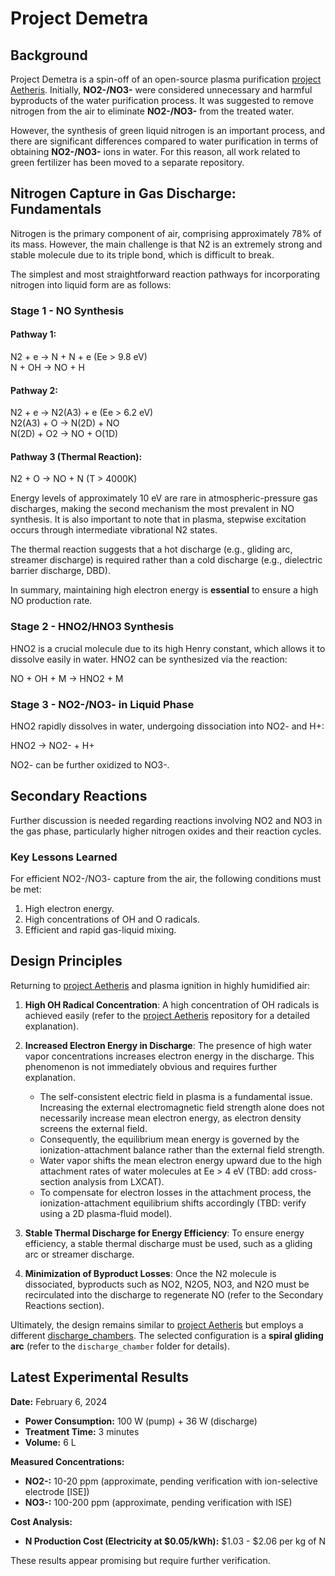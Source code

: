 # Project Demetra

## Background
Project Demetra is a spin-off of an open-source plasma purification [project Aetheris](https://github.com/kinetikalab/project_aetheris).
Initially, **NO2-/NO3-** were considered unnecessary and harmful byproducts of the water purification process. It was suggested to remove nitrogen from the air to eliminate **NO2-/NO3-** from the treated water.

However, the synthesis of green liquid nitrogen is an important process, and there are significant differences compared to water purification in terms of obtaining **NO2-/NO3-** ions in water. For this reason, all work related to green fertilizer has been moved to a separate repository.

## Nitrogen Capture in Gas Discharge: Fundamentals
Nitrogen is the primary component of air, comprising approximately 78% of its mass. However, the main challenge is that N2 is an extremely strong and stable molecule due to its triple bond, which is difficult to break.

The simplest and most straightforward reaction pathways for incorporating nitrogen into liquid form are as follows:

### Stage 1 - NO Synthesis
#### Pathway 1:
N2 + e → N + N + e (Ee > 9.8 eV)  
N + OH → NO + H  

#### Pathway 2:
N2 + e → N2(A3) + e (Ee > 6.2 eV)  
N2(A3) + O → N(2D) + NO  
N(2D) + O2 → NO + O(1D)

#### Pathway 3 (Thermal Reaction):
N2 + O → NO + N (T > 4000K)  

Energy levels of approximately 10 eV are rare in atmospheric-pressure gas discharges, making the second mechanism the most prevalent in NO synthesis. It is also important to note that in plasma, stepwise excitation occurs through intermediate vibrational N2 states.

The thermal reaction suggests that a hot discharge (e.g., gliding arc, streamer discharge) is required rather than a cold discharge (e.g., dielectric barrier discharge, DBD).

In summary, maintaining high electron energy is **essential** to ensure a high NO production rate.

### Stage 2 - HNO2/HNO3 Synthesis
HNO2 is a crucial molecule due to its high Henry constant, which allows it to dissolve easily in water. HNO2 can be synthesized via the reaction:

NO + OH + M → HNO2 + M  

### Stage 3 - NO2-/NO3- in Liquid Phase
HNO2 rapidly dissolves in water, undergoing dissociation into NO2- and H+:

HNO2 → NO2- + H+  

NO2- can be further oxidized to NO3-.

## Secondary Reactions
Further discussion is needed regarding reactions involving NO2 and NO3 in the gas phase, particularly higher nitrogen oxides and their reaction cycles.

### Key Lessons Learned
For efficient NO2-/NO3- capture from the air, the following conditions must be met:
1. High electron energy.
2. High concentrations of OH and O radicals.
3. Efficient and rapid gas-liquid mixing.

## Design Principles
Returning to [project Aetheris](https://github.com/kinetikalab/project_aetheris) and plasma ignition in highly humidified air:

1. **High OH Radical Concentration**: A high concentration of OH radicals is achieved easily (refer to the [project Aetheris](https://github.com/kinetikalab/project_aetheris) repository for a detailed explanation).

2. **Increased Electron Energy in Discharge**: The presence of high water vapor concentrations increases electron energy in the discharge. This phenomenon is not immediately obvious and requires further explanation.
   - The self-consistent electric field in plasma is a fundamental issue. Increasing the external electromagnetic field strength alone does not necessarily increase mean electron energy, as electron density screens the external field.
   - Consequently, the equilibrium mean energy is governed by the ionization-attachment balance rather than the external field strength.
   - Water vapor shifts the mean electron energy upward due to the high attachment rates of water molecules at Ee > 4 eV (TBD: add cross-section analysis from LXCAT).
   - To compensate for electron losses in the attachment process, the ionization-attachment equilibrium shifts accordingly (TBD: verify using a 2D plasma-fluid model).

3. **Stable Thermal Discharge for Energy Efficiency**: To ensure energy efficiency, a stable thermal discharge must be used, such as a gliding arc or streamer discharge.

4. **Minimization of Byproduct Losses**: Once the N2 molecule is dissociated, byproducts such as NO2, N2O5, NO3, and N2O must be recirculated into the discharge to regenerate NO (refer to the Secondary Reactions section).

Ultimately, the design remains similar to [project Aetheris](https://github.com/kinetikalab/project_aetheris) but employs a different [discharge_chambers](./discharge_chambers/). The selected configuration is a **spiral gliding arc** (refer to the `discharge_chamber` folder for details).

## Latest Experimental Results
**Date:** February 6, 2024

- **Power Consumption:** 100 W (pump) + 36 W (discharge)
- **Treatment Time:** 3 minutes
- **Volume:** 6 L

**Measured Concentrations:**  
- **NO2-:** 10-20 ppm (approximate, pending verification with ion-selective electrode [ISE])  
- **NO3-:** 100-200 ppm (approximate, pending verification with ISE)  

**Cost Analysis:**  
- **N Production Cost (Electricity at $0.05/kWh):** $1.03 - $2.06 per kg of N  

These results appear promising but require further verification.
